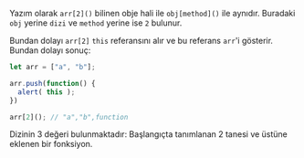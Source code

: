 Yazım olarak `arr[2]()` bilinen obje hali ile `obj[method]()` ile aynıdır. Buradaki `obj` yerine `dizi` ve `method` yerine ise `2` bulunur.

Bundan dolayı `arr[2]` `this` referansını alır ve bu referans `arr`'i gösterir. Bundan dolayı sonuç:

```js run
let arr = ["a", "b"];

arr.push(function() {
  alert( this );
})

arr[2](); // "a","b",function
```
Dizinin 3 değeri bulunmaktadır: Başlangıçta tanımlanan 2 tanesi ve üstüne eklenen bir fonksiyon.
